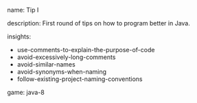 name: Tip I

description: First round of tips on how to program better in Java.

insights:

- use-comments-to-explain-the-purpose-of-code
- avoid-excessively-long-comments
- avoid-similar-names
- avoid-synonyms-when-naming
- follow-existing-project-naming-conventions

game: java-8

